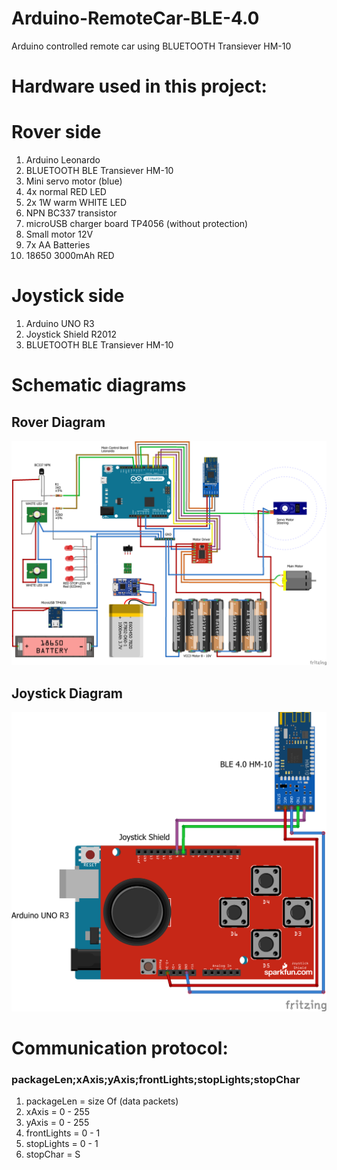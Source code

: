 # Arduino-RemoteCar-BLE-4.0
Arduino controlled remote car using BLUETOOTH Transiever HM-10

# Hardware used in this project:
<h1>Rover side</h1>
<ol>
  <li>Arduino Leonardo</li>
  <li>BLUETOOTH BLE Transiever HM-10</li>
  <li>Mini servo motor (blue)</li>
  <li>4x normal RED LED</li>
  <li>2x 1W warm WHITE LED</li>
  <li>NPN BC337 transistor</li>
  <li>microUSB charger board TP4056 (without protection)</li>
  <li>Small motor 12V</li>
  <li>7x AA Batteries</li>
  <li>18650 3000mAh RED</li>		
</ol>

<h1>Joystick side</h1>
<ol>
  <li>Arduino UNO R3</li>
  <li>Joystick Shield R2012</li>
  <li>BLUETOOTH BLE Transiever HM-10</li>
</ol>

# Schematic diagrams
<h2>Rover Diagram</h2>

![Rover Diagram](https://github.com/stlevkov/Arduino-RemoteCar-BLE-4.0/blob/master/Resources/Rover/ROVER-BLE-SCHEMATIC_bb.png) 

<h2>Joystick Diagram</h2>

![Rover Diagram](https://github.com/stlevkov/Arduino-RemoteCar-BLE-4.0/blob/master/Resources/Joystick/JOYSTICK-BLE-SCHEMATIC_bb.png)

# Communication protocol:
<h3>packageLen;xAxis;yAxis;frontLights;stopLights;stopChar</h3>

<ol>
	<li>packageLen  = size Of (data packets)</li>
	<li>xAxis       = 0 - 255               </li>
	<li>yAxis       = 0 - 255               </li>
	<li>frontLights = 0 - 1                 </li>
	<li>stopLights  = 0 - 1                 </li>
	<li>stopChar    = S                     </li>
</ol>

